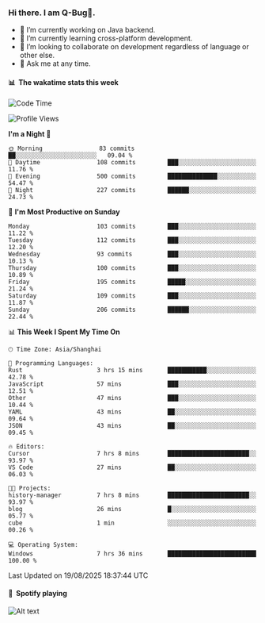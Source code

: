 ### Hi there. I am Q-Bug🐞.

- 🔭 I’m currently working on Java backend.
- 🌱 I’m currently learning cross-platform development.
- 👯 I’m looking to collaborate on development regardless of language or other else.
- 💬 Ask me at any time.

#### 📊 &nbsp;**The wakatime stats this week**  
<!--START_SECTION:waka-->
![Code Time](http://img.shields.io/badge/Code%20Time-347%20hrs%2045%20mins-blue)

![Profile Views](http://img.shields.io/badge/Profile%20Views-0-blue)

**I'm a Night 🦉** 

```text
🌞 Morning                83 commits          ██░░░░░░░░░░░░░░░░░░░░░░░   09.04 % 
🌆 Daytime                108 commits         ███░░░░░░░░░░░░░░░░░░░░░░   11.76 % 
🌃 Evening                500 commits         ██████████████░░░░░░░░░░░   54.47 % 
🌙 Night                  227 commits         ██████░░░░░░░░░░░░░░░░░░░   24.73 % 
```
📅 **I'm Most Productive on Sunday** 

```text
Monday                   103 commits         ███░░░░░░░░░░░░░░░░░░░░░░   11.22 % 
Tuesday                  112 commits         ███░░░░░░░░░░░░░░░░░░░░░░   12.20 % 
Wednesday                93 commits          ███░░░░░░░░░░░░░░░░░░░░░░   10.13 % 
Thursday                 100 commits         ███░░░░░░░░░░░░░░░░░░░░░░   10.89 % 
Friday                   195 commits         █████░░░░░░░░░░░░░░░░░░░░   21.24 % 
Saturday                 109 commits         ███░░░░░░░░░░░░░░░░░░░░░░   11.87 % 
Sunday                   206 commits         ██████░░░░░░░░░░░░░░░░░░░   22.44 % 
```


📊 **This Week I Spent My Time On** 

```text
🕑︎ Time Zone: Asia/Shanghai

💬 Programming Languages: 
Rust                     3 hrs 15 mins       ███████████░░░░░░░░░░░░░░   42.78 % 
JavaScript               57 mins             ███░░░░░░░░░░░░░░░░░░░░░░   12.51 % 
Other                    47 mins             ███░░░░░░░░░░░░░░░░░░░░░░   10.44 % 
YAML                     43 mins             ██░░░░░░░░░░░░░░░░░░░░░░░   09.64 % 
JSON                     43 mins             ██░░░░░░░░░░░░░░░░░░░░░░░   09.45 % 

🔥 Editors: 
Cursor                   7 hrs 8 mins        ███████████████████████░░   93.97 % 
VS Code                  27 mins             ██░░░░░░░░░░░░░░░░░░░░░░░   06.03 % 

🐱‍💻 Projects: 
history-manager          7 hrs 8 mins        ███████████████████████░░   93.97 % 
blog                     26 mins             █░░░░░░░░░░░░░░░░░░░░░░░░   05.77 % 
cube                     1 min               ░░░░░░░░░░░░░░░░░░░░░░░░░   00.26 % 

💻 Operating System: 
Windows                  7 hrs 36 mins       █████████████████████████   100.00 % 
```


 Last Updated on 19/08/2025 18:37:44 UTC
<!--END_SECTION:waka-->

#### 🎵 &nbsp;**Spotify playing**  
![Alt text](https://spotify-recently-played-readme.vercel.app/api?user=e5y1o4x7kdt9kf2blu4wvmb4s&unique={true|1|on|yes})
